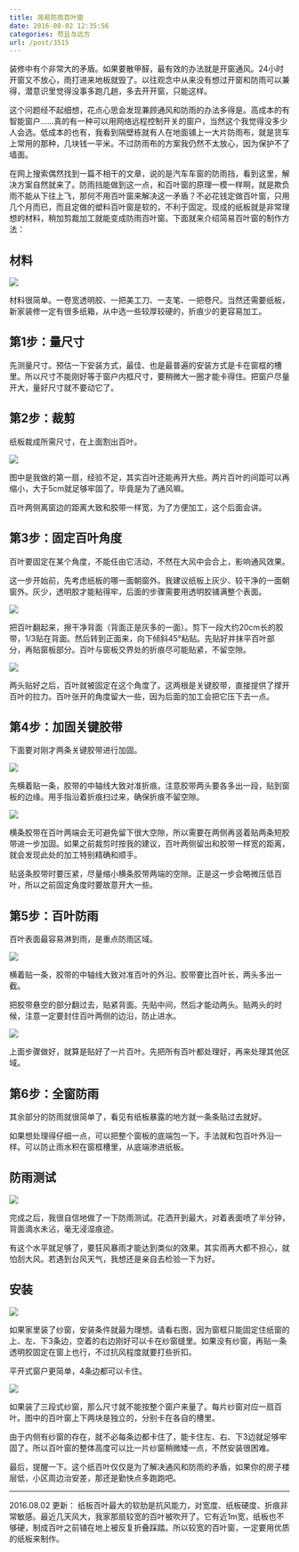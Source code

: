 ```yaml
---
title: 简易防雨百叶窗
date: 2016-08-02 12:35:56
categories: 苟且与远方
url: /post/3515
---
```


装修中有个非常大的矛盾。如果要散甲醛，最有效的办法就是开窗通风。24小时开窗又不放心，雨打进来地板就毁了。以往观念中从来没有想过开窗和防雨可以兼得，潜意识里觉得没事多跑几趟，多去开开窗，只能这样。

这个问题经不起细想，花点心思会发现兼顾通风和防雨的办法多得是。高成本的有智能窗户……真的有一种可以用网络远程控制开关的窗户，当然这个我觉得没多少人会选。低成本的也有，我看到隔壁栋就有人在地面铺上一大片防雨布，就是货车上常用的那种，几块钱一平米。不过防雨布的方案我仍然不太放心，因为保护不了墙面。

在网上搜索偶然找到一篇不相干的文章，说的是汽车车窗的防雨挡，看到这里，解决方案自然就来了。防雨挡能做到这一点，和百叶窗的原理一模一样啊，就是欺负雨不能从下往上飞，那何不用百叶窗来解决这一矛盾？不必花钱定做百叶窗，只用几个月而已，而且定做的塑料百叶窗是软的，不利于固定。现成的纸板就是非常理想的材料，稍加剪裁加工就能变成防雨百叶窗。下面就来介绍简易百叶窗的制作方法：

## 材料

![](https://storageapi.fleek.co/0a3a8890-e65e-47ce-93d7-0442b9209d38-bucket/blog/posts/2016-07/07-30/1.jpg)

材料很简单。一卷宽透明胶、一把美工刀、一支笔、一把卷尺。当然还需要纸板，新家装修一定有很多纸箱，从中选一些较厚较硬的，折痕少的更容易加工。

## 第1步：量尺寸

先测量尺寸。预估一下安装方式，最佳、也是最普遍的安装方式是卡在窗框的槽里。所以尺寸不能刚好等于窗户内框尺寸，要稍微大一圈才能卡得住。把窗户尽量开大，量好尺寸就不要动它了。

## 第2步：裁剪

纸板裁成所需尺寸，在上面割出百叶。

![](https://storageapi.fleek.co/0a3a8890-e65e-47ce-93d7-0442b9209d38-bucket/blog/posts/2016-07/07-30/2.jpg)

图中是我做的第一扇，经验不足，其实百叶还能再开大些。两片百叶的间距可以再缩小，大于5cm就足够牢固了。毕竟是为了通风嘛。

百叶两侧离窗边的距离大致和胶带一样宽，为了方便加工，这个后面会讲。

## 第3步：固定百叶角度

百叶要固定在某个角度，不能任由它活动，不然在大风中会合上，影响通风效果。

这一步开始前，先考虑纸板的哪一面朝窗外。我建议纸板上灰少、较干净的一面朝窗外。灰少，透明胶才能粘得牢，后面的步骤需要用透明胶铺满整个表面。

![](https://storageapi.fleek.co/0a3a8890-e65e-47ce-93d7-0442b9209d38-bucket/blog/posts/2016-07/07-30/3.jpg)

把百叶翻起来，擦干净背面（背面正是灰多的一面）。剪下一段大约20cm长的胶带，1/3贴在背面。然后转到正面来，向下倾斜45°粘贴。先贴好并抹平百叶部分，再贴窗板部分。百叶与窗板交界处的折痕尽可能贴紧，不留空隙。

![](https://storageapi.fleek.co/0a3a8890-e65e-47ce-93d7-0442b9209d38-bucket/blog/posts/2016-07/07-30/4.jpg)

两头贴好之后，百叶就被固定在这个角度了。这两根是关键胶带，直接提供了撑开百叶的拉力。百叶张开的角度留大一些，因为后面的加工会把它压下去一点。

## 第4步：加固关键胶带

下面要对刚才两条关键胶带进行加固。

![](https://storageapi.fleek.co/0a3a8890-e65e-47ce-93d7-0442b9209d38-bucket/blog/posts/2016-07/07-30/5.jpg)

先横着贴一条，胶带的中轴线大致对准折痕。注意胶带两头要各多出一段，贴到窗板的边缘。用手指沿着折痕扫过来，确保折痕不留空隙。

![](https://storageapi.fleek.co/0a3a8890-e65e-47ce-93d7-0442b9209d38-bucket/blog/posts/2016-07/07-30/6.jpg)

横条胶带在百叶两端会无可避免留下很大空隙，所以需要在两侧再竖着贴两条短胶带进一步加固。如果之前裁剪时按我的建议，百叶两侧留出和胶带一样宽的距离，就会发现此处的加工特别精确和顺手。

贴竖条胶带时要压紧，尽量缩小横条胶带两端的空隙。正是这一步会略微压低百叶，所以之前固定角度时要故意开大一些。

## 第5步：百叶防雨

百叶表面最容易淋到雨，是重点防雨区域。

![](https://storageapi.fleek.co/0a3a8890-e65e-47ce-93d7-0442b9209d38-bucket/blog/posts/2016-07/07-30/7.jpg)

横着贴一条，胶带的中轴线大致对准百叶的外沿。胶带要比百叶长，两头多出一截。

把胶带悬空的部分翻过去，贴紧背面。先贴中间，然后才能动两头。贴两头的时候，注意一定要封住百叶两侧的边沿，防止进水。

![](https://storageapi.fleek.co/0a3a8890-e65e-47ce-93d7-0442b9209d38-bucket/blog/posts/2016-07/07-30/8.jpg)

上面步骤做好，就算是贴好了一片百叶。先把所有百叶都处理好，再来处理其他区域。

## 第6步：全窗防雨

其余部分的防雨就很简单了，看见有纸板暴露的地方就一条条贴过去就好。

如果想处理得仔细一点，可以把整个窗板的底端包一下。手法就和包百叶外沿一样。可以防止雨水积在窗框槽里，从底端渗进纸板。

## 防雨测试

![](https://storageapi.fleek.co/0a3a8890-e65e-47ce-93d7-0442b9209d38-bucket/blog/posts/2016-07/07-30/9.jpg)

完成之后，我很自信地做了一下防雨测试。花洒开到最大，对着表面喷了半分钟，背面滴水未沾，毫无浸湿痕迹。

有这个水平就足够了，要狂风暴雨才能达到类似的效果。其实雨再大都不担心，就怕刮大风。若遇到台风天气，我想还是亲自去检验一下为好。

## 安装

![](https://storageapi.fleek.co/0a3a8890-e65e-47ce-93d7-0442b9209d38-bucket/blog/posts/2016-07/07-30/10.jpg)

如果家里装了纱窗，安装条件就最为理想。请看右图，因为窗框只能固定住纸窗的上、左、下3条边，空着的右边刚好可以卡在纱窗缝里。如果没有纱窗，再贴一条透明胶固定在窗上也行，不过抗风程度就要打些折扣。

平开式窗户更简单，4条边都可以卡住。

![](https://storageapi.fleek.co/0a3a8890-e65e-47ce-93d7-0442b9209d38-bucket/blog/posts/2016-07/07-30/11.jpg)

如果装了三段式纱窗，那么尺寸就不能按整个窗户来量了。每片纱窗对应一扇百叶。图中的百叶窗上下两块是独立的，分别卡在各自的槽里。

由于内侧有纱窗的存在，就不必每条边都卡住了，能卡住左、右、下3边就足够牢固了。所以百叶窗的整体高度可以比一片纱窗稍微矮一点，不然安装很困难。

最后，提醒一下。这个纸百叶仅仅是为了解决通风和防雨的矛盾，如果你的房子楼层低，小区周边治安差，那还是勤快点多跑跑吧。

- - - - -

2016.08.02 更新：
纸板百叶最大的软肋是抗风能力，对宽度、纸板硬度、折痕非常敏感。最近几天风大，我家那扇较宽的百叶被吹开了。它有近1m宽，纸板也不够硬，制成百叶之前铺在地上被反复折叠踩踏。所以较宽的百叶窗，一定要用优质的纸板来制作。